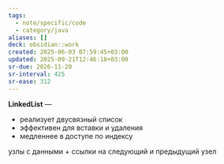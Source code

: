```yaml
---
tags:
  - note/specific/code
  - category/java
aliases: []
deck: obsidian::work
created: 2025-06-03 07:59:45+03:00
updated: 2025-09-21T12:46:18+03:00
sr-due: 2026-11-20
sr-interval: 425
sr-ease: 312
---
```


**LinkedList**
—
- реализует двусвязный список
- эффективен для вставки и удаления
- медленнее в доступе по индексу

узлы с данными + ссылки на следующий и предыдущий узел
